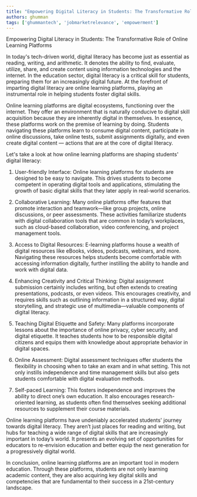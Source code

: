 ```yaml
---
title: "Empowering Digital Literacy in Students: The Transformative Role of Online Learning Platforms"  # Wrap the title in double quotes
authors: ghumman
tags: ['ghummantech', 'jobmarketrelevance', 'empowerment']
---
```


Empowering Digital Literacy in Students: The Transformative Role of Online Learning Platforms
<!-- truncate -->

In today's tech-driven world, digital literacy has become just as essential as reading, writing, and arithmetic. It denotes the ability to find, evaluate, utilize, share, and create content using information technologies and the internet. In the education sector, digital literacy is a critical skill for students, preparing them for an increasingly digital future. At the forefront of imparting digital literacy are online learning platforms, playing an instrumental role in helping students foster digital skills. 

Online learning platforms are digital ecosystems, functioning over the internet. They offer an environment that is naturally conducive to digital skill acquisition because they are inherently digital in themselves. In essence, these platforms work on the premise of learning by doing. Students navigating these platforms learn to consume digital content, participate in online discussions, take online tests, submit assignments digitally, and even create digital content — actions that are at the core of digital literacy.

Let's take a look at how online learning platforms are shaping students' digital literacy:

1. User-friendly Interface: Online learning platforms for students are designed to be easy to navigate. This drives students to become competent in operating digital tools and applications, stimulating the growth of basic digital skills that they later apply in real-world scenarios.

2. Collaborative Learning: Many online platforms offer features that promote interaction and teamwork—like group projects, online discussions, or peer assessments. These activities familiarize students with digital collaboration tools that are common in today’s workplaces, such as cloud-based collaboration, video conferencing, and project management tools.
   
3. Access to Digital Resources: E-learning platforms house a wealth of digital resources like eBooks, videos, podcasts, webinars, and more. Navigating these resources helps students become comfortable with accessing information digitally, further instilling the ability to handle and work with digital data.

4. Enhancing Creativity and Critical Thinking: Digital assignment submission certainly includes writing, but often extends to creating presentations, podcasts, or even videos. This encourages creativity, and requires skills such as outlining information in a structured way, digital storytelling, and strategic use of multimedia—valuable components of digital literacy.

5. Teaching Digital Etiquette and Safety: Many platforms incorporate lessons about the importance of online privacy, cyber security, and digital etiquette. It teaches students how to be responsible digital citizens and equips them with knowledge about appropriate behavior in digital spaces.

6. Online Assessment: Digital assessment techniques offer students the flexibility in choosing when to take an exam and in what setting. This not only instills independence and time management skills but also gets students comfortable with digital evaluation methods.

7. Self-paced Learning: This fosters independence and improves the ability to direct one’s own education. It also encourages research-oriented learning, as students often find themselves seeking additional resources to supplement their course materials.

Online learning platforms have undeniably accelerated students' journey towards digital literacy. They aren’t just places for reading and writing, but hubs for teaching a wide range of digital skills that are increasingly important in today’s world. It presents an evolving set of opportunities for educators to re-envision education and better equip the next generation for a progressively digital world.

In conclusion, online learning platforms are an important tool in modern education. Through these platforms, students are not only learning academic content, they are also acquiring key digital skills and competencies that are fundamental to their success in a 21st-century landscape.
